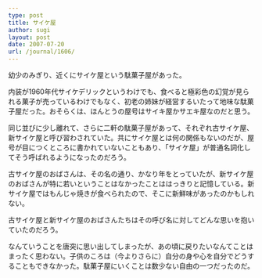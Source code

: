 ```yaml
---
type: post
title: サイケ屋
author: sugi
layout: post
date: 2007-07-20
url: /journal/1606/
---
```

幼少のみぎり、近くにサイケ屋という駄菓子屋があった。

内装が1960年代サイケデリックというわけでも、食べると極彩色の幻覚が見られる菓子が売っているわけでもなく、初老の姉妹が経営するいたって地味な駄菓子屋だった。おそらくは、ほんとうの屋号はサイキ屋かサエキ屋なのだと思う。

同じ並びに少し離れて、さらに二軒の駄菓子屋があって、それぞれ古サイケ屋、新サイケ屋と呼び習わされていた。共にサイケ屋とは何の関係もないのだが、屋号が目につくところに書かれていないこともあり、「サイケ屋」が普通名詞化してそう呼ばれるようになったのだろう。

古サイケ屋のおばさんは、その名の通り、かなり年をとっていたが、新サイケ屋のおばさんが特に若いということはなかったことははっきりと記憶している。新サイケ屋ではもんじゃ焼きが食べられたので、そこに新鮮味があったのかもしれない。

古サイケ屋と新サイケ屋のおばさんたちはその呼び名に対してどんな思いを抱いていたのだろう。

なんていうことを唐突に思い出してしまったが、あの頃に戻りたいなんてことはまったく思わない。子供のころは（今よりさらに）自分の身や心を自分でどうすることもできなかった。駄菓子屋にいくことは数少ない自由の一つだったのだ。

